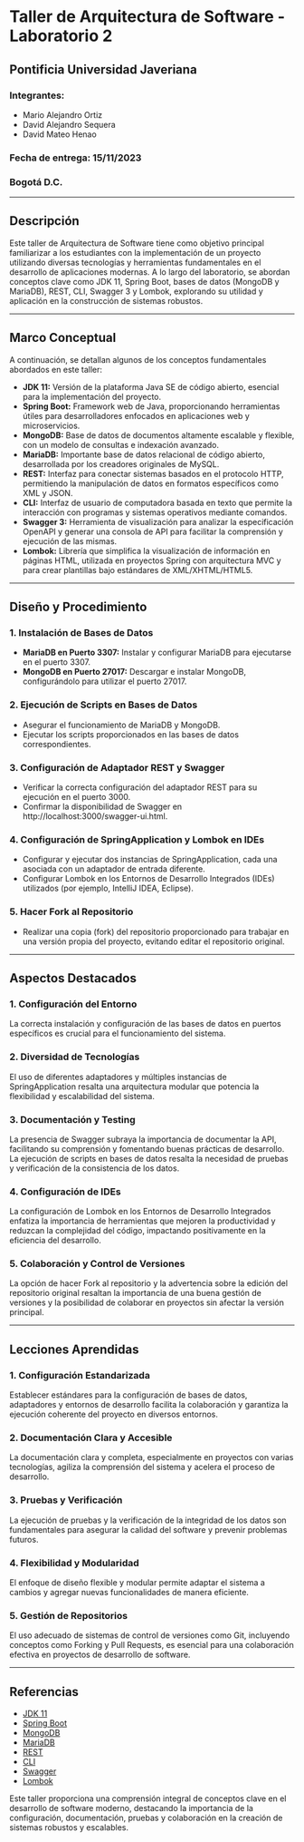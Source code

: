 # Taller de Arquitectura de Software - Laboratorio 2

## Pontificia Universidad Javeriana
### Integrantes:
- Mario Alejandro Ortiz
- David Alejandro Sequera
- David Mateo Henao
### Fecha de entrega: 15/11/2023
### Bogotá D.C.

---

## Descripción

Este taller de Arquitectura de Software tiene como objetivo principal familiarizar a los estudiantes con la implementación de un proyecto utilizando diversas tecnologías y herramientas fundamentales en el desarrollo de aplicaciones modernas. A lo largo del laboratorio, se abordan conceptos clave como JDK 11, Spring Boot, bases de datos (MongoDB y MariaDB), REST, CLI, Swagger 3 y Lombok, explorando su utilidad y aplicación en la construcción de sistemas robustos.

---

## Marco Conceptual

A continuación, se detallan algunos de los conceptos fundamentales abordados en este taller:

- **JDK 11:** Versión de la plataforma Java SE de código abierto, esencial para la implementación del proyecto.
- **Spring Boot:** Framework web de Java, proporcionando herramientas útiles para desarrolladores enfocados en aplicaciones web y microservicios.
- **MongoDB:** Base de datos de documentos altamente escalable y flexible, con un modelo de consultas e indexación avanzado.
- **MariaDB:** Importante base de datos relacional de código abierto, desarrollada por los creadores originales de MySQL.
- **REST:** Interfaz para conectar sistemas basados en el protocolo HTTP, permitiendo la manipulación de datos en formatos específicos como XML y JSON.
- **CLI:** Interfaz de usuario de computadora basada en texto que permite la interacción con programas y sistemas operativos mediante comandos.
- **Swagger 3:** Herramienta de visualización para analizar la especificación OpenAPI y generar una consola de API para facilitar la comprensión y ejecución de las mismas.
- **Lombok:** Librería que simplifica la visualización de información en páginas HTML, utilizada en proyectos Spring con arquitectura MVC y para crear plantillas bajo estándares de XML/XHTML/HTML5.

---

## Diseño y Procedimiento

### 1. Instalación de Bases de Datos
- **MariaDB en Puerto 3307:** Instalar y configurar MariaDB para ejecutarse en el puerto 3307.
- **MongoDB en Puerto 27017:** Descargar e instalar MongoDB, configurándolo para utilizar el puerto 27017.

### 2. Ejecución de Scripts en Bases de Datos
- Asegurar el funcionamiento de MariaDB y MongoDB.
- Ejecutar los scripts proporcionados en las bases de datos correspondientes.

### 3. Configuración de Adaptador REST y Swagger
- Verificar la correcta configuración del adaptador REST para su ejecución en el puerto 3000.
- Confirmar la disponibilidad de Swagger en http://localhost:3000/swagger-ui.html.

### 4. Configuración de SpringApplication y Lombok en IDEs
- Configurar y ejecutar dos instancias de SpringApplication, cada una asociada con un adaptador de entrada diferente.
- Configurar Lombok en los Entornos de Desarrollo Integrados (IDEs) utilizados (por ejemplo, IntelliJ IDEA, Eclipse).

### 5. Hacer Fork al Repositorio
- Realizar una copia (fork) del repositorio proporcionado para trabajar en una versión propia del proyecto, evitando editar el repositorio original.

---

## Aspectos Destacados

### 1. Configuración del Entorno
La correcta instalación y configuración de las bases de datos en puertos específicos es crucial para el funcionamiento del sistema.

### 2. Diversidad de Tecnologías
El uso de diferentes adaptadores y múltiples instancias de SpringApplication resalta una arquitectura modular que potencia la flexibilidad y escalabilidad del sistema.

### 3. Documentación y Testing
La presencia de Swagger subraya la importancia de documentar la API, facilitando su comprensión y fomentando buenas prácticas de desarrollo. La ejecución de scripts en bases de datos resalta la necesidad de pruebas y verificación de la consistencia de los datos.

### 4. Configuración de IDEs
La configuración de Lombok en los Entornos de Desarrollo Integrados enfatiza la importancia de herramientas que mejoren la productividad y reduzcan la complejidad del código, impactando positivamente en la eficiencia del desarrollo.

### 5. Colaboración y Control de Versiones
La opción de hacer Fork al repositorio y la advertencia sobre la edición del repositorio original resaltan la importancia de una buena gestión de versiones y la posibilidad de colaborar en proyectos sin afectar la versión principal.

---

## Lecciones Aprendidas

### 1. Configuración Estandarizada
Establecer estándares para la configuración de bases de datos, adaptadores y entornos de desarrollo facilita la colaboración y garantiza la ejecución coherente del proyecto en diversos entornos.

### 2. Documentación Clara y Accesible
La documentación clara y completa, especialmente en proyectos con varias tecnologías, agiliza la comprensión del sistema y acelera el proceso de desarrollo.

### 3. Pruebas y Verificación
La ejecución de pruebas y la verificación de la integridad de los datos son fundamentales para asegurar la calidad del software y prevenir problemas futuros.

### 4. Flexibilidad y Modularidad
El enfoque de diseño flexible y modular permite adaptar el sistema a cambios y agregar nuevas funcionalidades de manera eficiente.

### 5. Gestión de Repositorios
El uso adecuado de sistemas de control de versiones como Git, incluyendo conceptos como Forking y Pull Requests, es esencial para una colaboración efectiva en proyectos de desarrollo de software.

---

## Referencias
- [JDK 11](https://openjdk.org/projects/jdk/11/)
- [Spring Boot](https://spring.io/projects/spring-boot)
- [MongoDB](https://www.mongodb.com/es/what-is-mongodb)
- [MariaDB](https://mariadb.org/)
- [REST](https://openwebinars.net/blog/que-es-rest-conoce-su-potencia/)
- [CLI](https://www.hostinger.co/tutoriales/que-es-cli)
- [Swagger](https://swagger.io/)
- [Lombok](https://projectlombok.org/)

Este taller proporciona una comprensión integral de conceptos clave en el desarrollo de software moderno, destacando la importancia de la configuración, documentación, pruebas y colaboración en la creación de sistemas robustos y escalables.